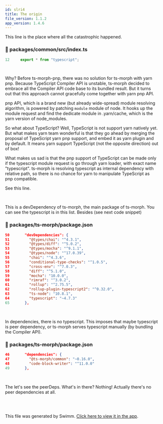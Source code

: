 ```yaml
---
id: slri4
title: The origin
file_version: 1.1.2
app_version: 1.4.6
---
```


This line is the place where all the catastrophic happened.
<!-- NOTE-swimm-snippet: the lines below link your snippet to Swimm -->
### 📄 packages/common/src/index.ts
```typescript
12     export * from "typescript";
```

<br/>

Why? Before ts-morph-pnp, there was no solution for ts-morph with yarn pnp. Because TypeScript Compiler API is unstable, ts-morph decided to embrace all the Compiler API code base to its bundled result. But it turns out that this approach cannot gracefully come together with yarn pnp API.

pnp API, which is a brand new (but already wide-spread) module resolving algorithm, is powered by patching `module` module of node. It hooks up the module request and find the dedicate module in .yarn/cache, which is the yarn version of node\_modules.

So what about TypeScript? Well, TypeScript is not support yarn natively yet. But what makes yarn team wonderful is that they go ahead by merging the proposal of TypeScript yarn pnp support, and embed it as yarn plugin and by default. It means yarn support TypeScript (not the opposite direction) out of box!

What makes us sad is that the pnp support of TypeScript can be made only if the typescript module request is go through yarn loader, with exact name "typescript". ts-morph is resolving typescript as internal dependency with relative path, so there is no chance for yarn to manipulate TypeScript as pnp compatible.

See this line.

<br/>

This is a devDependency of ts-morph, the main package of ts-morph. You can see the typescript is in this list. Besides (see next code snippet)
<!-- NOTE-swimm-snippet: the lines below link your snippet to Swimm -->
### 📄 packages/ts-morph/package.json
```json
50       "devDependencies": {
51         "@types/chai": "^4.3.1",
52         "@types/diff": "^5.0.2",
53         "@types/mocha": "^9.1.1",
54         "@types/node": "^17.0.39",
55         "chai": "^4.3.6",
56         "conditional-type-checks": "^1.0.5",
57         "cross-env": "^7.0.3",
58         "diff": "^5.1.0",
59         "mocha": "10.0.0",
60         "rimraf": "^3.0.2",
61         "rollup": "^2.75.5",
62         "rollup-plugin-typescript2": "^0.32.0",
63         "ts-node": "10.8.1",
64         "typescript": "~4.7.3"
65       },
```

<br/>

In dependencies, there is no typescript. This imposes that maybe typescript is peer dependency, or ts-morph serves typescript manually (by bundling the Compiler API).
<!-- NOTE-swimm-snippet: the lines below link your snippet to Swimm -->
### 📄 packages/ts-morph/package.json
```json
46       "dependencies": {
47         "@ts-morph/common": "~0.16.0",
48         "code-block-writer": "^11.0.0"
49       },
```

<br/>

The let's see the peerDeps. What's in there? Nothing! Actually there's no peer dependencies at all.

<br/>

<br/>

This file was generated by Swimm. [Click here to view it in the app](/repos/Z2l0aHViJTNBJTNBdHMtbW9ycGgtcG5wJTNBJTNBandvbzAxMjI=/docs/slri4).
